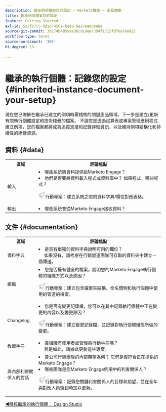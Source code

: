 ```yaml
---
description: 繼承例項檔案您的設定 — Marketo檔案 — 產品檔案
title: 繼承例項檔案您的設定
feature: Getting Started
exl-id: 5a3fc755-0d1d-450a-bde6-9e27ea0cae8e
source-git-commit: 38274b4859ae38c018ee73d4f1715fdf6a78e815
workflow-type: tm+mt
source-wordcount: '305'
ht-degree: 1%

---
```


# 繼承的執行個體：記錄您的設定 {#inherited-instance-document-your-setup}

現在您已瞭解在繼承已建立的例項時需稽核的關鍵產品領域，下一步是建立/更新有關執行個體設定和技術棧疊的檔案。 不論您是透過試算表或專案管理應用程式建立例項，您的檔案都將成為追蹤進度和記錄詳細資訊，以及維持例項結構化和持續性的絕佳資源。

## 資料 {#data}

<table style="table-layout:auto"> 
 <tbody> 
  <tr> 
   <th style="width:20%">區域</th> 
   <th>評論焦點</th>
  </tr> 
  <tr> 
   <td>輸入</td> 
   <td><li>哪些系統將資料提供給Marketo Engage？</li>
   <li>他們是否要將資料載入程式或資料庫中？ 如果程式，哪些程式？</li>
   <p><img src="assets/action-item-icon.png" alt="動作專案圖示">行動專案：建立系統之間的資料字典/欄位對應表格。</td>
  </tr>
  <tr> 
   <td>輸出</td> 
   <td><li>哪些系統會從Marketo Engage接收資料？</li></td>
  </tr>
 </tbody> 
</table>

## 文件 {#documentation}

<table style="table-layout:auto"> 
 <tbody> 
  <tr> 
   <th style="width:20%">區域</th> 
   <th>評論焦點</th>
  </tr> 
  <tr> 
   <td>資料字典</td> 
   <td><li>是否有單獨的資料字典說明可用的欄位？
   <br/>     如果沒有，請考慮在行銷營運團隊可存取的資料夾中建立一個傳送。</li></td>
  </tr>
  <tr> 
   <td>組織</td> 
    <td><li>您是否擁有健全的檔案，說明您的Marketo Engage執行個體的組織方式以及原因？</li>
   <p><img src="assets/action-item-icon.png" alt="動作專案圖示">行動專案：建立包含檔案夾結構、命名慣例和執行個體中使用的管道的檔案。</td>
  </tr>
  <tr> 
   <td>Changelog</td> 
    <td><li>您是否有變更記錄檔，您可以在其中記錄執行個體中正在變更的內容以及變更原因？</li>
    <p><img src="assets/action-item-icon.png" alt="動作專案圖示">行動專案：建立變更記錄檔，並記錄對執行個體組態所做的變更。</td>
  </tr>
  <tr> 
   <td>教戰手冊</td> 
    <td><li>貴組織有使用者或管理員行動手冊嗎？ 
    <br/>     若是如此，請據此更新這些專案。</li></td>
  </tr>
  <tr> 
   <td>與內部利害關係人的對話</td> 
    <td><li>貴公司行銷團隊的內部期望為何？ 它們是否符合正在提供的Marketo Engage？</li>
   <li>哪些團隊是您Marketo Engage例項中的利害關係人？</li>
   <p><img src="assets/action-item-icon.png" alt="動作專案圖示">行動專案：記錄您關鍵利害關係人的目標和期望，並在全年與對應人員簽到時加以更新。</td>
  </tr>
 </tbody> 
</table>

[◄稽核繼承的執行個體： Design Studio](/help/marketo/getting-started/inheriting-a-marketo-engage-instance/design-studio-checklist.md)
